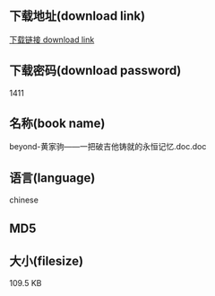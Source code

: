 ## 下载地址(download link)
[下载链接 download link](https://tutu365.netlify.app/?s=beyond-%E9%BB%84%E5%AE%B6%E9%A9%B9%E2%80%94%E2%80%94%E4%B8%80%E6%8A%8A%E7%A0%B4%E5%90%89%E4%BB%96%E9%93%B8%E5%B0%B1%E7%9A%84%E6%B0%B8%E6%81%92%E8%AE%B0%E5%BF%86.doc)

## 下载密码(download password)
1411

## 名称(book name)
beyond-黄家驹——一把破吉他铸就的永恒记忆.doc.doc

## 语言(language)
chinese

## MD5


## 大小(filesize)
109.5 KB
